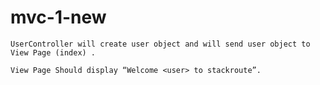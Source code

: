 # mvc-1-new
    UserController will create user object and will send user object to View Page (index) .

    View Page Should display “Welcome <user> to stackroute”.
